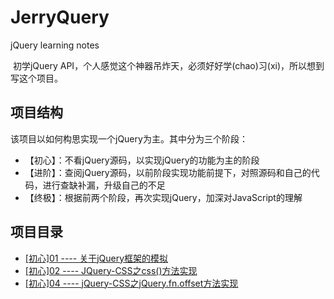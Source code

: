 # JerryQuery
jQuery learning notes

  初学jQuery API，个人感觉这个神器吊炸天，必须好好学(chao)习(xi)，所以想到写这个项目。
  
## 项目结构

该项目以如何构思实现一个jQuery为主。其中分为三个阶段：

- 【初心】：不看jQuery源码，以实现jQuery的功能为主的阶段
- 【进阶】：查阅jQuery源码，以前阶段实现功能前提下，对照源码和自己的代码，进行查缺补漏，升级自己的不足
- 【终极】：根据前两个阶段，再次实现jQuery，加深对JavaScript的理解

## 项目目录

- [[初心]01 ---- 关于jQuery框架的模拟](https://github.com/szy0syz/JerryQuery/blob/master/notes/c01.md)
- [[初心]02 ---- JQuery-CSS之css()方法实现](https://github.com/szy0syz/JerryQuery/blob/master/notes/c02.md)
- [[初心]04 ---- jQuery-CSS之jQuery.fn.offset方法实现](https://github.com/szy0syz/JerryQuery/blob/master/notes/c04.md)
